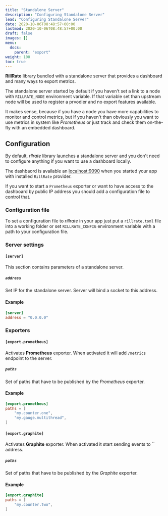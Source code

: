 ```yaml
---
title: "Standalone Server"
description: "Configuring Standalone Server"
lead: "Configuring Standalone Server"
date: 2020-10-06T08:48:57+00:00
lastmod: 2020-10-06T08:48:57+00:00
draft: false
images: []
menu:
  docs:
    parent: "export"
weight: 100
toc: true
---
```


**RillRate** library bundled with a standalone server that provides a dashboard
and many ways to export metrics.

The standalone server started by default if you haven't set a link to a node
with `RILLRATE_NODE` environment variable. If that variable set than upstream
node will be used to register a prvodier and no export features available.

It makes sense, because if you have a node you have more capabilities to monitor
and control metrics, but if you haven't than obviously you want to use metrics
in system like *Prometheus* or just track and check them on-the-fly with an embedded
dashboard.

## Configuration

By default, *rllrate* library launches a standalone server and you don't need
to configure anything if you want to use a dashboard locally.

The dashbaord is available an [localhost:9090](http://localhost:9090) when you
started your app with installed `RillRate` provider.

If you want to start a `Prometheus` exporter or want to have access to the dashboard
by public IP address you should add a configuration file to control that.

### Configuration file

To set a configuration file to *rillrate* in your app just put a `rillrate.toml` file
into a working folder or set `RILLRATE_CONFIG` environment variable with a path to your
configuration file.

### Server settings

#### `[server]`

This section contains parameters of a standalone server.

##### `address`

Set IP for the standalone server. Server will bind a socket to this address.

#### Example

```toml
[server]
address = "0.0.0.0"
```

### Exporters

#### `[export.prometheus]`

Activates **Prometheus** exporter. When activated it will add `/metrics` endpoint to
the server.

##### `paths`

Set of paths that have to be published by the *Prometheus* exporter.

#### Example

```toml
[export.prometheus]
paths = [
    "my.counter.one",
    "my.gauge.multithread",
]
```

#### `[export.graphite]`

Activates **Graphite** exporter. When activated it start sending events to `` address.

##### `paths`

Set of paths that have to be published by the *Graphite* exporter.

#### Example

```toml
[export.graphite]
paths = [
    "my.counter.two",
]
```
